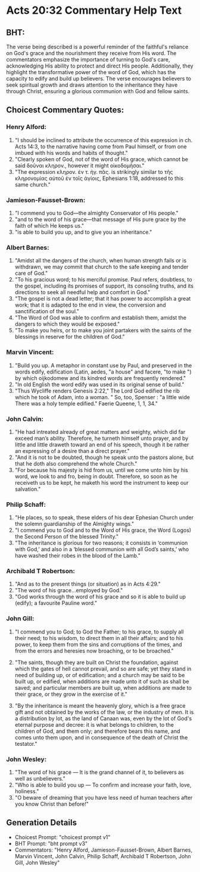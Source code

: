# Acts 20:32 Commentary Help Text

## BHT:
The verse being described is a powerful reminder of the faithful's reliance on God's grace and the nourishment they receive from His word. The commentators emphasize the importance of turning to God's care, acknowledging His ability to protect and direct His people. Additionally, they highlight the transformative power of the word of God, which has the capacity to edify and build up believers. The verse encourages believers to seek spiritual growth and draws attention to the inheritance they have through Christ, ensuring a glorious communion with God and fellow saints.

## Choicest Commentary Quotes:
### Henry Alford:
1. "I should be inclined to attribute the occurrence of this expression in ch. Acts 14:3, to the narrative having come from Paul himself, or from one imbued with his words and habits of thought." 
2. "Clearly spoken of God, not of the word of His grace, which cannot be said δοῦναι κληρον., however it might οἰκοδομῆσαι."
3. "The expression κληρον. ἐν τ. ἡγ. πᾶς. is strikingly similar to τῆς κληρονομίας αὐτοῦ ἐν τοῖς ἁγίοις, Ephesians 1:18, addressed to this same church."

### Jamieson-Fausset-Brown:
1. "I commend you to God—the almighty Conservator of His people." 
2. "and to the word of his grace—that message of His pure grace by the faith of which He keeps us." 
3. "is able to build you up, and to give you an inheritance."

### Albert Barnes:
1. "Amidst all the dangers of the church, when human strength fails or is withdrawn, we may commit that church to the safe keeping and tender care of God."
2. "To his gracious word; to his merciful promise. Paul refers, doubtless, to the gospel, including its promises of support, its consoling truths, and its directions to seek all needful help and comfort in God."
3. "The gospel is not a dead letter; that it has power to accomplish a great work; that it is adapted to the end in view, the conversion and sanctification of the soul."
4. "The Word of God was able to confirm and establish them, amidst the dangers to which they would be exposed."
5. "To make you heirs, or to make you joint partakers with the saints of the blessings in reserve for the children of God."

### Marvin Vincent:
1. "Build you up. A metaphor in constant use by Paul, and preserved in the words edify, edification (Latin, aedes, "a house" and facere, "to make ") by which oijkodomew and its kindred words are frequently rendered."
2. "In old English the word edify was used in its original sense of build."
3. "Thus Wycliffe renders Genesis 2:22," The Lord God edified the rib which he took of Adam, into a woman. " So, too, Spenser : "a little wide There was a holy temple edified." Faerie Queene, 1, 1, 34."

### John Calvin:
1. "He had intreated already of great matters and weighty, which did far exceed man’s ability. Therefore, he turneth himself unto prayer, and by little and little draweth toward an end of his speech, though it be rather an expressing of a desire than a direct prayer."
2. "And it is not to be doubted, though he speak unto the pastors alone, but that he doth also comprehend the whole Church."
3. "For because his majesty is hid from us, until we come unto him by his word, we look to and fro, being in doubt. Therefore, so soon as he receiveth us to be kept, he maketh his word the instrument to keep our salvation."

### Philip Schaff:
1. "He places, so to speak, these elders of his dear Ephesian Church under the solemn guardianship of the Almighty wings."
2. "I commend you to God and to the Word of His grace, the Word (Logos) the Second Person of the blessed Trinity."
3. "The inheritance is glorious for two reasons; it consists in ‘communion with God,’ and also in a ‘blessed communion with all God’s saints,’ who have washed their robes in the blood of the Lamb."

### Archibald T Robertson:
1. "And as to the present things (or situation) as in Acts 4:29." 
2. "The word of his grace...employed by God." 
3. "God works through the word of his grace and so it is able to build up (edify); a favourite Pauline word."

### John Gill:
1. "I commend you to God; to God the Father; to his grace, to supply all their need; to his wisdom, to direct them in all their affairs; and to his power, to keep them from the sins and corruptions of the times, and from the errors and heresies now broaching, or to be broached."

2. "The saints, though they are built on Christ the foundation, against which the gates of hell cannot prevail, and so are safe; yet they stand in need of building up, or of edification; and a church may be said to be built up, or edified, when additions are made unto it of such as shall be saved; and particular members are built up, when additions are made to their grace, or they grow in the exercise of it."

3. "By the inheritance is meant the heavenly glory, which is a free grace gift and not obtained by the works of the law, or the industry of men. It is a distribution by lot, as the land of Canaan was, even by the lot of God's eternal purpose and decree: it is what belongs to children, to the children of God, and them only; and therefore bears this name, and comes unto them upon, and in consequence of the death of Christ the testator."

### John Wesley:
1. "The word of his grace — It is the grand channel of it, to believers as well as unbelievers."
2. "Who is able to build you up — To confirm and increase your faith, love, holiness."
3. "O beware of dreaming that you have less need of human teachers after you know Christ than before!"


## Generation Details
- Choicest Prompt: "choicest prompt v1"
- BHT Prompt: "bht prompt v3"
- Commentators: "Henry Alford, Jamieson-Fausset-Brown, Albert Barnes, Marvin Vincent, John Calvin, Philip Schaff, Archibald T Robertson, John Gill, John Wesley"
